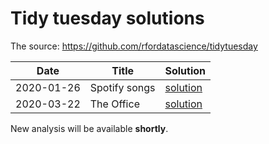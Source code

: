 # Tidy tuesday solutions

The source:  <https://github.com/rfordatascience/tidytuesday>



|Date|Title|Solution|
|-|-|-|
|2020-01-26|Spotify songs|[solution](https://github.com/gaborphy/tidy_tuesdays/blob/master/tt20200121.Rmd)|
|2020-03-22|The Office|[solution]()|

New analysis will be available **shortly**.
